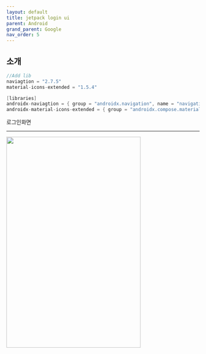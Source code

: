 ```yaml
---
layout: default
title: jetpack login ui
parent: Android
grand_parent: Google
nav_order: 5
---
```


소개
---
~~~ java
//Add lib
naviagtion = "2.7.5"
material-icons-extended = "1.5.4"

[libraries]
androidx-naviagtion = { group = "androidx.navigation", name = "navigation-compose", version.ref="naviagtion" }
androidx-material-icons-extended = { group = "androidx.compose.material", name = "material-icons-extended", version.ref="material-icons-extended" }
~~~


로그인화면
<hr/>
<img src="../../../../assets/images/compose/login_screen.jpg" width="350" height="550"/>
<br/>

<!-- ~~~ java
@Composable
fun LoginScreen(navController: NavController) {

    var _email by remember { mutableStateOf("") }
    var _password by remember { mutableStateOf("") }
    var isPasswordVisible by remember { mutableStateOf(false) }

    val textColor = Color.Black
    Surface(
        modifier = Modifier
            .fillMaxSize()
            .background(Color.White)
            .padding(padding32),
        color = Color.White
    ) {

        Column(modifier = Modifier.fillMaxSize()) {
            Column(
                horizontalAlignment = Alignment.CenterHorizontally,
                modifier = Modifier
                    .fillMaxWidth()
                    .padding(top = padding32)

            ) {
                Text(text = "LOGIN", fontWeight = FontWeight.Bold, fontSize = 32.sp)
            }
            Spacer(modifier = Modifier.padding(padding16))
            Column(
                horizontalAlignment = Alignment.CenterHorizontally,
                modifier = Modifier.fillMaxSize(),
                ) {
                Column {
                    OutlinedTextField(
                        leadingIcon = {
                            Icon(
                                imageVector = Icons.Default.Email,
                                contentDescription = "email",
                                tint = textColor
                            )
                        },
                        maxLines = 1,
                        value = _email,
                        onValueChange = { _email = it },
                        label = { Text(text = "email") },
                        modifier = Modifier
                            .background(Color.White)
                            .border(color = Color(0x005B96), width = 3.dp),

                        )
                    Spacer(modifier = Modifier.padding(padding8))
                    OutlinedTextField(
                        leadingIcon = {
                            Icon(
                                imageVector = Icons.Default.Lock,
                                contentDescription = "password",
                                tint = textColor
                            )
                        },
                        trailingIcon = {
                            IconButton(
                                onClick = {
                                    isPasswordVisible = !isPasswordVisible
                                },
                            ) {
                                val visibleIconAndText =
                                    Pair(first = Icons.Filled.Visibility, second = "VisibilityOn")
                                val hiddenIconAndText = Pair(
                                    first = Icons.Filled.VisibilityOff, second = "VisibilityOff"
                                )

                                val passwordVisibilityIconAndText =
                                    if (isPasswordVisible) visibleIconAndText else hiddenIconAndText

                                // Render Icon
                                Icon(
                                    imageVector = passwordVisibilityIconAndText.first,
                                    contentDescription = passwordVisibilityIconAndText.second,
                                    tint = Color.White
                                )
                            }
                        },
                        maxLines = 1,
                        value = _password,
                        onValueChange = { _password = it },
                        label = { Text(text = "password") },
                        modifier = Modifier
                            .border(color = Color(0x005B96), width = 3.dp),
                    )
                    Spacer(modifier = Modifier.padding(2.dp))
                    Row(
                        verticalAlignment = Alignment.CenterVertically
                    ){
                        Text(text = "Don't have an account yet?")
                        TextButton(onClick = { navController.navigate(AppScreen.SIGNUP.name)}) {
                            Text(text = "Signup", color = Color.Blue)
                        }
                    }

                }
                Column(
                    horizontalAlignment = Alignment.CenterHorizontally,
                    modifier = Modifier.fillMaxWidth()
                ) {
                    Button(
                        onClick = { onClickLogin() },
                        modifier = Modifier
                            .fillMaxWidth(0.7f)
                            .height(50.dp)
                    ) {
                        Text(
                            text = "Login",
                            style = TextStyle(Color.White),
                            fontWeight = FontWeight.Bold
                        )
                    }
                    Row(
                        modifier = Modifier
                            .fillMaxWidth()
                            .padding(padding8), verticalAlignment = Alignment.CenterVertically
                    ) {
                        Divider(
                            modifier = Modifier
                                .fillMaxWidth()
                                .weight(1f),
                            thickness = 1.dp,
                            color = GrayColor
                        )
                        Text(
                            text = "Or",
                            modifier = Modifier.padding(10.dp),
                            fontSize = 20.sp
                        )
                        Divider(
                            modifier = Modifier
                                .fillMaxWidth()
                                .weight(1f),
                            thickness = 1.dp,
                            color = GrayColor
                        )
                    }
                    Column {
                        Button(
                            onClick = { /*TODO*/ },
                            colors = ButtonDefaults.buttonColors(Color.Transparent),
                            modifier = Modifier.fillMaxWidth()
                        ) {
                            Image(
                                painter = painterResource(id = R.drawable.fb_svg),
                                contentDescription = "fb Logo",
                            )
                        }
                        Spacer(modifier = Modifier.width(10.dp))
                        Button(
                            onClick = { /*TODO*/ },
                            colors = ButtonDefaults.buttonColors(Color.Transparent),
                            modifier = Modifier.fillMaxWidth(),
                        ) {
                            Image(
                                painter = painterResource(id = R.drawable.google_svg),
                                contentDescription = "Google Logo",
                            )
                        }
                        Spacer(modifier = Modifier.width(10.dp))
                        Button(
                            onClick = { /*TODO*/ },
                            colors = ButtonDefaults.buttonColors(Color.Transparent),
                            modifier = Modifier.fillMaxWidth()
                        ) {
                            Image(
                                painter = painterResource(id = R.drawable.apple_svg),
                                contentDescription = "apple Logo",
                            )
                        }
                        Spacer(modifier = Modifier.width(10.dp))
                    }
                }
            }
        }
    }
}
~~~ -->
<br/>
